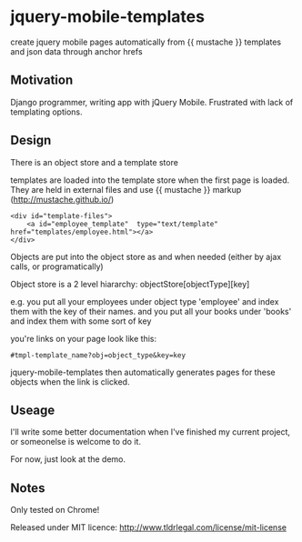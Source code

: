 jquery-mobile-templates
=======================

create jquery mobile pages automatically from {{ mustache }} templates and json data through anchor hrefs

Motivation
----------

Django programmer, writing app with jQuery Mobile. Frustrated with lack of templating options.

Design
------

There is an object store and a template store

templates are loaded into the template store when the first page is loaded. They are held in external files and use {{ mustache }} markup (http://mustache.github.io/)

```
<div id="template-files">
	<a id="employee_template"  type="text/template" href="templates/employee.html"></a>
</div>
```

Objects are put into the object store as and when needed (either by ajax calls, or programatically)

Object store is a 2 level hiararchy: objectStore[objectType][key]

e.g. you put all your employees under  object type 'employee' and index them with the key of their names.
and you put all your books under 'books' and index them with some sort of key

you're links on your page look like this:

```
#tmpl-template_name?obj=object_type&key=key
```

jquery-mobile-templates then automatically generates pages for these objects when the link is clicked.

Useage
------

I'll write some better documentation when I've finished my current project, or someonelse is welcome to do it.

For now, just look at the demo.

Notes
-----

Only tested on Chrome!

Released under MIT licence: http://www.tldrlegal.com/license/mit-license

